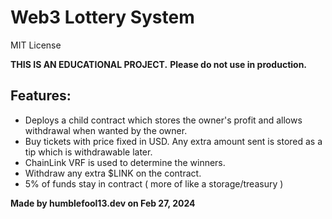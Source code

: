 # Web3 Lottery System
MIT License 

**THIS IS AN EDUCATIONAL PROJECT.**
**Please do not use in production.**

## Features:
- Deploys a child contract which stores the owner's profit and allows withdrawal when wanted by the owner.
- Buy tickets with price fixed in USD. Any extra amount sent is stored as a tip which is withdrawable later.
- ChainLink VRF is used to determine the winners.
- Withdraw any extra $LINK on the contract.
- 5% of funds stay in contract ( more of like a storage/treasury )

**__Made by humblefool13.dev on Feb 27, 2024__**